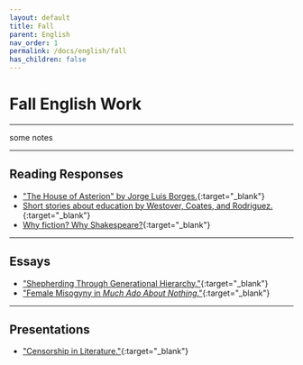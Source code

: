```yaml
---
layout: default
title: Fall
parent: English
nav_order: 1
permalink: /docs/english/fall
has_children: false
---
```


# Fall English Work

---

some notes

---

## Reading Responses

- ["The House of Asterion" by Jorge Luis Borges.](https://sahana-sarangi.github.io/hahats/docs/english/fall/houseofasterion.pdf){:target="_blank"}
- [Short stories about education by Westover, Coates, and Rodriguez.](https://sahana-sarangi.github.io/hahats/docs/english/fall/westovercoatesrodriguez.pdf){:target="_blank"}
- [Why fiction? Why Shakespeare?](https://sahana-sarangi.github.io/hahats/docs/english/fall/whyfictionwhyshakespeare.pdf){:target="_blank"}

---

## Essays

- ["Shepherding Through Generational Hierarchy."](https://sahana-sarangi.github.io/hahats/docs/english/fall/strangeness.pdf){:target="_blank"}
- ["Female Misogyny in *Much Ado About Nothing*."](https://sahana-sarangi.github.io/hahats/docs/english/fall/muchadoessay.pdf){:target="_blank"}

---

## Presentations

- ["Censorship in Literature."](https://sahana-sarangi.github.io/hahats/docs/english/fall/presentation.pdf){:target="_blank"}
